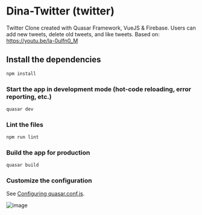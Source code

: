 # Dina-Twitter (twitter)

Twitter Clone created with Quasar Framework, VueJS & Firebase. Users can add new tweets, delete old tweets, and like tweets.
Based on: https://youtu.be/la-0ulfn0_M

## Install the dependencies
```bash
npm install
```

### Start the app in development mode (hot-code reloading, error reporting, etc.)
```bash
quasar dev
```

### Lint the files
```bash
npm run lint
```

### Build the app for production
```bash
quasar build
```

### Customize the configuration
See [Configuring quasar.conf.js](https://quasar.dev/quasar-cli/quasar-conf-js).

![image](https://user-images.githubusercontent.com/57219508/114444803-f3790280-9bd7-11eb-8439-53cd964a9c79.png)
